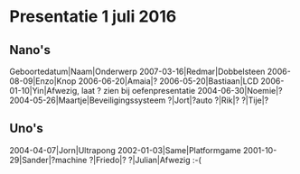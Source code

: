 # Presentatie 1 juli 2016

## Nano's

Geboortedatum|Naam|Onderwerp
2007-03-16|Redmar|Dobbelsteen
2006-08-09|Enzo|Knop
2006-06-20|Amaia|?
2006-05-20|Bastiaan|LCD
2006-01-10|Yin|Afwezig, laat ? zien bij oefenpresentatie
2004-06-30|Noemie|?
2004-05-26|Maartje|Beveiligingssysteem
?|Jort|?auto
?|Rik|?
?|Tije|?

## Uno's

2004-04-07|Jorn|Ultrapong
2002-01-03|Same|Platformgame
2001-10-29|Sander|?machine
?|Friedo|?
?|Julian|Afwezig :-(

